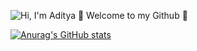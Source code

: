![Hi, I'm Aditya 👋 Welcome to my Github 🚀](https://github.com/AdityaPradhan1/AdityaPradhan1/raw/main/assets/github.gif)

[![Anurag's GitHub stats](https://github-readme-stats.vercel.app/api?username=AdityaPradhan1)](https://github.com/AdityaPradhan1/github-readme-stats)
